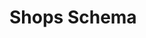 ﻿# Shops Schema

<script type="application/schema+json" src="https://raw.githubusercontent.com/Hawkbat/OuterWildsRPG/main/schemas/shops.schema.json"></script>